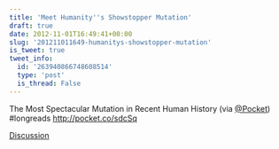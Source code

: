 ```yaml
---
title: 'Meet Humanity''s Showstopper Mutation'
draft: true
date: 2012-11-01T16:49:41+00:00
slug: '201211011649-humanitys-showstopper-mutation'
is_tweet: true
tweet_info:
  id: '263940866748608514'
  type: 'post'
  is_thread: False
---
```




The Most Spectacular Mutation in Recent Human History (via [@Pocket](https://x.com/Pocket)) #longreads <http://pocket.co/sdcSq>

[Discussion](https://x.com/sytelus/status/263940866748608514)
